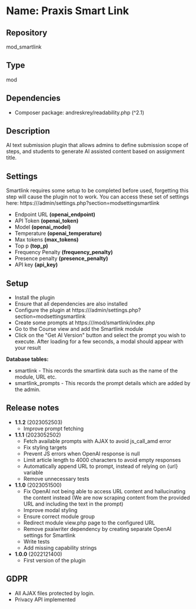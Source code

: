 # Name: Praxis Smart Link

## Repository
mod_smartlink

## Type
mod

## Dependencies
- Composer package: andreskrey/readability.php (^2.1)
## Description
AI text submission plugin that allows admins to define submission scope of steps, and students to generate AI assisted content based on assignment title.

## Settings
Smartlink requires some setup to be completed before used, forgetting this step will cause the plugin not to work.
You can access these set of settings here: https://<site>/admin/settings.php?section=modsettingsmartlink

- Endpoint URL **(openai_endpoint)**
- API Token **(openai_token)**
- Model **(openai_model)**
- Temperature **(openai_temperature)**
- Max tokens **(max_tokens)**
- Top p **(top_p)**
- Frequency Penalty **(frequency_penalty)**
- Presence penalty **(presence_penalty)**
- API key **(api_key)**

## Setup
- Install the plugin
- Ensure that all dependencies are also installed
- Configure the plugin at https://<site>/admin/settings.php?section=modsettingsmartlink
- Create some prompts at https://<site>/mod/smartlink/index.php
- Go to the Course view and add the Smartlink module
- Click on the "Get AI Version" button and select the prompt you wish to execute. After loading for a few seconds, a modal should appear with your result

**Database tables:**
- smartlink - This records the smartlink data such as the name of the module, URL etc.
- smartlink_prompts - This records the prompt details which are added by the admin.

## Release notes
- **1.1.2** (2023052503)
  - Improve prompt fetching
- **1.1.1** (2023052502)
  - Fetch available prompts with AJAX to avoid js_call_amd error
  - Fix styling targets
  - Prevent JS errors when OpenAI response is null
  - Limit article length to 4000 characters to avoid empty responses
  - Automatically append URL to prompt, instead of relying on {url} variable
  - Remove unnecessary tests
- **1.1.0** (2023051500)
  - Fix OpenAI not being able to access URL content and hallucinating the content instead (We are now scraping content from the provided URL and including the text in the prompt)
  - Improve modal styling
  - Ensure correct module group
  - Redirect module view.php page to the configured URL
  - Remove pxaiwriter dependency by creating separate OpenAI settings for Smartlink
  - Write tests
  - Add missing capability strings
- **1.0.0** (2022121400)
  - First version of the plugin

## GDPR
- All AJAX files protected by login.
- Privacy API implemented
